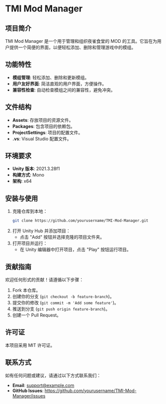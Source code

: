 # TMI Mod Manager

## 项目简介
TMI Mod Manager 是一个用于管理和组织夜雀食堂的 MOD 的工具。它旨在为用户提供一个简便的界面，以便轻松添加、删除和管理游戏中的模组。

## 功能特性
- **模组管理**: 轻松添加、删除和更新模组。
- **用户友好界面**: 简洁直观的用户界面，方便操作。
- **兼容性检查**: 自动检查模组之间的兼容性，避免冲突。

## 文件结构
- **Assets**: 存放项目的资源文件。
- **Packages**: 包含项目的依赖包。
- **ProjectSettings**: 项目的配置文件。
- **.vs**: Visual Studio 配置文件。

## 环境要求
- **Unity 版本**: 2021.3.28f1
- **构建方式**: Mono
- **架构**: x64

## 安装与使用
1. 克隆仓库到本地：
    ```bash
    git clone https://github.com/yourusername/TMI-Mod-Manager.git
    ```
2. 打开 Unity Hub 并添加项目：
    - 点击 "Add" 按钮并选择克隆的项目文件夹。
3. 打开项目并运行：
    - 在 Unity 编辑器中打开项目，点击 "Play" 按钮运行项目。

## 贡献指南
欢迎任何形式的贡献！请遵循以下步骤：
1. Fork 本仓库。
2. 创建你的分支 (`git checkout -b feature-branch`)。
3. 提交你的修改 (`git commit -m 'Add some feature'`)。
4. 推送到分支 (`git push origin feature-branch`)。
5. 创建一个 Pull Request。

## 许可证
本项目采用 MIT 许可证。
## 联系方式
如有任何问题或建议，请通过以下方式联系我们：
- **Email**: support@example.com
- **GitHub Issues**: https://github.com/yourusername/TMI-Mod-Manager/issues

